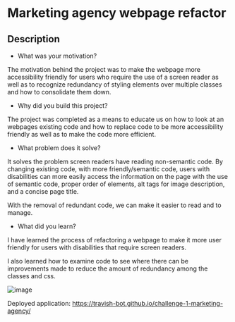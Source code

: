 # Marketing agency webpage refactor

## Description

- What was your motivation?

The motivation behind the project was to make the webpage more accessibility friendly for users who require the use of a screen reader as well as to recognize redundancy of styling elements over multiple classes and how to consolidate them down.

- Why did you build this project?

The project was completed as a means to educate us on how to look at an webpages existing code and how to replace code to be more accessibility friendly as well as to make the code more efficient.

- What problem does it solve?

It solves the problem screen readers have reading non-semantic code. By changing existing code, with more friendly/semantic code, users with disabilities can more easily access the information on the page with the use of semantic code, proper order of elements, alt tags for image description, and a concise page title.

With the removal of redundant code, we can make it easier to read and to manage.

- What did you learn?

I have learned the process of refactoring a webpage to make it more user friendly for users with disabilities that require screen readers.

I also learned how to examine code to see where there can be improvements made to reduce the amount of redundancy among the classes and css.

![image](https://user-images.githubusercontent.com/79767820/216734689-a34fcacb-03ac-4b8f-aa91-3715dfc709df.png)

Deployed application: https://travish-bot.github.io/challenge-1-marketing-agency/
